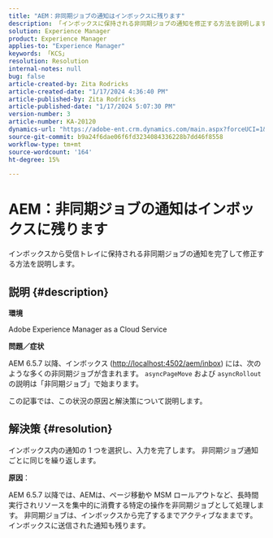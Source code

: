 ```yaml
---
title: "AEM：非同期ジョブの通知はインボックスに残ります"
description: 「インボックスに保持される非同期ジョブの通知を修正する方法を説明します。」
solution: Experience Manager
product: Experience Manager
applies-to: "Experience Manager"
keywords: 「KCS」
resolution: Resolution
internal-notes: null
bug: false
article-created-by: Zita Rodricks
article-created-date: "1/17/2024 4:36:40 PM"
article-published-by: Zita Rodricks
article-published-date: "1/17/2024 5:07:30 PM"
version-number: 3
article-number: KA-20120
dynamics-url: "https://adobe-ent.crm.dynamics.com/main.aspx?forceUCI=1&pagetype=entityrecord&etn=knowledgearticle&id=094bc993-56b5-ee11-a569-6045bd006239"
source-git-commit: b9a24f6dae06f6fd3234084336228b7dd46f8558
workflow-type: tm+mt
source-wordcount: '164'
ht-degree: 15%

---
```


# AEM：非同期ジョブの通知はインボックスに残ります


インボックスから受信トレイに保持される非同期ジョブの通知を完了して修正する方法を説明します。

## 説明 {#description}


<b>環境</b>

Adobe Experience Manager as a Cloud Service

<b>問題／症状</b>

AEM 6.5.7 以降、インボックス ([http://localhost:4502/aem/inbox](http://localhost:4502/aem/inbox)) には、次のような多くの非同期ジョブが含まれます。 `asyncPageMove` および `asyncRollout`の説明は「非同期ジョブ」で始まります。

この記事では、この状況の原因と解決策について説明します。




## 解決策 {#resolution}


インボックス内の通知の 1 つを選択し、入力を完了します。 非同期ジョブ通知ごとに同じを繰り返します。

<b>原因</b>：

AEM 6.5.7 以降では、AEMは、ページ移動や MSM ロールアウトなど、長時間実行されリソースを集中的に消費する特定の操作を非同期ジョブとして処理します。 非同期ジョブは、インボックスから完了するまでアクティブなままです。 インボックスに送信された通知も残ります。
